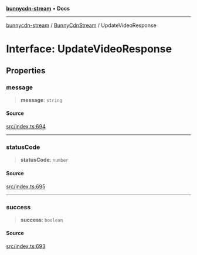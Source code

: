 [**bunnycdn-stream**](../../../README.md) • **Docs**

***

[bunnycdn-stream](../../../globals.md) / [BunnyCdnStream](../README.md) / UpdateVideoResponse

# Interface: UpdateVideoResponse

## Properties

### message

> **message**: `string`

#### Source

[src/index.ts:694](https://github.com/dan-online/bunnycdn-stream/blob/d70c6fd/src/index.ts#L694)

***

### statusCode

> **statusCode**: `number`

#### Source

[src/index.ts:695](https://github.com/dan-online/bunnycdn-stream/blob/d70c6fd/src/index.ts#L695)

***

### success

> **success**: `boolean`

#### Source

[src/index.ts:693](https://github.com/dan-online/bunnycdn-stream/blob/d70c6fd/src/index.ts#L693)
